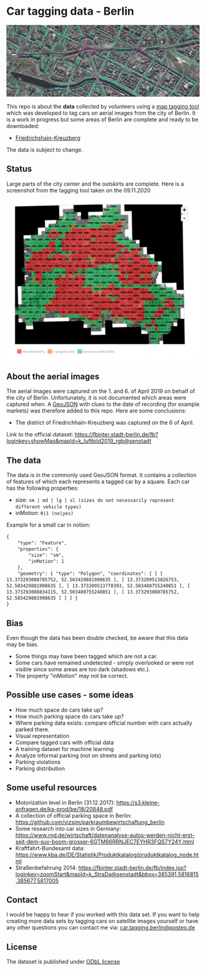 # Car tagging data - Berlin

![preview](pic.png "")

This repo is about the **data** collected by volunteers using a [map tagging tool](https://github.com/hanshack/map-tagging-tool) which was developed to tag cars on aerial images from the city of Berlin.
It is a work in progress but some areas of Berlin are complete and ready to be downloaded:
- [Friedrichshain-Kreuzberg](./cars-friedrichshain-kreuzberg.geojson.zip)

The data is subject to change. 

## Status

Large parts of the city center and the outskirts are complete. Here is a screenshot from the tagging tool taken on the 09.11.2020

![status](status.jpg "")

## About the aerial images

The aerial images were captured on the 1. and 6. of April 2019 on behalf of the city of Berlin. Unfortunately, it is not documented which areas were captured when. A [GeoJSON](./date-indicators.geojson) with clues to the date of recording (for example markets) was therefore added to this repo. Here are some conclusions:
- The district of Friedrichhain-Kreuzberg was captured on the 6 of April. 

Link to the official dataset: https://fbinter.stadt-berlin.de/fb?loginkey=showMap&mapId=k_luftbild2019_rgb@senstadt

## The data
The data is in the commonly used GeoJSON format. It contains a collection of features of which each represents a tagged car by a square.
Each car has the following properties:
- size: ```sm | md | lg | xl (sizes do not necessarily represent different vehicle types)```
- inMotion: ```0|1 (no|yes)``` 

Example for a small car in notion:
```
{ 
	"type": "Feature",
	"properties": { 
		"size": "sm", 
		"inMotion": 1 
	}, 
	"geometry": { "type": "Polygon", "coordinates": [ [ [ 13.373293088785752, 52.503429881998635 ], [ 13.373209513826753, 52.503429881998635 ], [ 13.373209513778393, 52.503480755240851 ], [ 13.373293088834115, 52.503480755240851 ], [ 13.373293088785752, 52.503429881998635 ] ] ] } 
}
``` 

## Bias

Even though the data has been double checked, be aware that this data may be bias. 
- Some things may have been tagged which are not a car. 
- Some cars have remained undetected - simply overlooked or were not visible since some areas are too dark (shadows etc.).
- The property "inMotion" may not be correct. 

## Possible use cases - some ideas

- How much space do cars take up?
- How much parking space do cars take up?
- Where parking data exists: compare official number with cars actually parked there.
- Visual representation
- Compare tagged cars with official data 
- A training dataset for machine learning
- Analyze informal parking (not on streets and parking lots)
- Parking violations
- Parking distribution

## Some useful resources 

- Motorization level in Berlin (31.12.2017): https://s3.kleine-anfragen.de/ka-prod/be/18/20848.pdf
- A collection of official parking space in Berlin: https://github.com/vizsim/parkraumbewirtschaftung_berlin
- Some research into car sizes in Germany: https://www.rnd.de/wirtschaft/datenanalyse-autos-werden-nicht-erst-seit-dem-suv-boom-grosser-6GTM66RRNJEC7EYHR3FQS7Y24Y.html
- Kraftfahrt-Bundesamt data: https://www.kba.de/DE/Statistik/Produktkatalog/produktkatalog_node.html
- Straßenbefahrung 2014: https://fbinter.stadt-berlin.de/fb/index.jsp?loginkey=zoomStart&mapId=k_StraDa@senstadt&bbox=385391,5816815,385677,5817005

## Contact 

I would be happy to hear if you worked with this data set. If you want to help creating more data sets by tagging cars on satellite images yourself or have any other questions you can contact me via: car.tagging.berlin@posteo.de

## License 

The dataset is published under [ODbL license](https://opendatacommons.org/licenses/odbl/)
